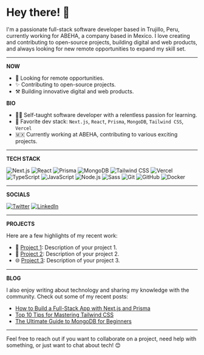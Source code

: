 # Hey there! 👋

I'm a passionate full-stack software developer based in Trujillo, Peru, currently working for ABEHA, a company based in Mexico. I love creating and contributing to open-source projects, building digital and web products, and always looking for new remote opportunities to expand my skill set.

---

**NOW**

- 🔎 Looking for remote opportunities.
- ✨ Contributing to open-source projects.
- ⚒️ Building innovative digital and web products.

**BIO**

- 🧑‍🚀 Self-taught software developer with a relentless passion for learning.
- 🧰 Favorite dev stack: `Next.js`, `React`, `Prisma`, `MongoDB`, `Tailwind CSS`, `Vercel`
- 🇲🇽 Currently working at ABEHA, contributing to various exciting projects.

---

**TECH STACK**

![Next.js](https://img.shields.io/badge/Next.js-000000?style=for-the-badge&logo=nextdotjs&logoColor=white)
![React](https://img.shields.io/badge/React-20232A?style=for-the-badge&logo=react&logoColor=61DAFB)
![Prisma](https://img.shields.io/badge/Prisma-1B222D?style=for-the-badge&logo=prisma&logoColor=white)
![MongoDB](https://img.shields.io/badge/MongoDB-4EA94B?style=for-the-badge&logo=mongodb&logoColor=white)
![Tailwind CSS](https://img.shields.io/badge/Tailwind_CSS-38B2AC?style=for-the-badge&logo=tailwind-css&logoColor=white)
![Vercel](https://img.shields.io/badge/Vercel-000000?style=for-the-badge&logo=vercel&logoColor=white)
![TypeScript](https://img.shields.io/badge/TypeScript-007ACC?style=for-the-badge&logo=typescript&logoColor=white)
![JavaScript](https://img.shields.io/badge/JavaScript-F7DF1E?style=for-the-badge&logo=javascript&logoColor=black)
![Node.js](https://img.shields.io/badge/Node.js-339933?style=for-the-badge&logo=nodedotjs&logoColor=white)
![Sass](https://img.shields.io/badge/Sass-CC6699?style=for-the-badge&logo=sass&logoColor=white)
![Git](https://img.shields.io/badge/Git-F05032?style=for-the-badge&logo=git&logoColor=white)
![GitHub](https://img.shields.io/badge/GitHub-181717?style=for-the-badge&logo=github&logoColor=white)
![Docker](https://img.shields.io/badge/Docker-2496ED?style=for-the-badge&logo=docker&logoColor=white)

---

**SOCIALS**

[![Twitter](https://img.shields.io/badge/Twitter-%231DA1F2.svg?style=for-the-badge&logo=Twitter&logoColor=white)](https://twitter.com/Elmjac1810)
[![LinkedIn](https://img.shields.io/badge/linkedin-%230077B5.svg?style=for-the-badge&logo=linkedin&logoColor=white)](https://www.linkedin.com/in/ejacobotiniano)

---

**PROJECTS**

Here are a few highlights of my recent work:

- 📝 [Project 1](https://github.com/yourusername/project1): Description of your project 1.
- 🚀 [Project 2](https://github.com/yourusername/project2): Description of your project 2.
- 🌐 [Project 3](https://github.com/yourusername/project3): Description of your project 3.

---

**BLOG**

I also enjoy writing about technology and sharing my knowledge with the community. Check out some of my recent posts:

- [How to Build a Full-Stack App with Next.js and Prisma](https://yourblog.com/post1)
- [Top 10 Tips for Mastering Tailwind CSS](https://yourblog.com/post2)
- [The Ultimate Guide to MongoDB for Beginners](https://yourblog.com/post3)

---

Feel free to reach out if you want to collaborate on a project, need help with something, or just want to chat about tech! 😊
